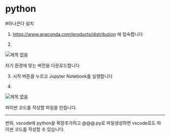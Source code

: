 # python

#아나콘다 설치


1. https://www.anaconda.com/products/distribution  에 접속합니다



2.
![제목 없음](https://user-images.githubusercontent.com/97073355/224711902-a62c2a87-0ae7-46b1-93b7-78df3bf19ba8.png)

자기 환경에 맞는 버전을 다운로드합니다


3. 시작 버튼을 누르고 Jupyter Notebook를 실행합니다

4.
![제목 없음](https://user-images.githubusercontent.com/97073355/224712902-53ef2101-cc85-44d1-9d05-fe63a1d80850.png)

파이썬 코드를 작성할 파일을 만듭니다.


----------------------------------------------------------
번외. vscode에  python을 확장추가하고 @@@.py로 파일생성하면  vscode로도 파이썬 코드를 작성할 수 있습니다.
